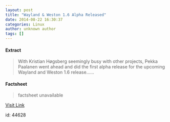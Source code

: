 ```yaml
---
layout: post
title: "Wayland & Weston 1.6 Alpha Released"
date: 2014-08-22 16:30:37
categories: Linux
author: unknown author
tags: []
---
```



#### Extract
>With Kristian Høgsberg seemingly busy with other projects, Pekka Paalanen went ahead and did the first alpha release for the upcoming Wayland and Weston 1.6 release......

#### Factsheet
>factsheet unavailable

[Visit Link](http://www.phoronix.com/vr.php?view=MTc3MDU)

id:   44628


